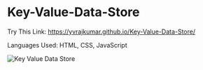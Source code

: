 # Key-Value-Data-Store
Try This Link: https://yvrajkumar.github.io/Key-Value-Data-Store/

Languages Used: HTML, CSS, JavaScript

![Key Value Data Store](https://user-images.githubusercontent.com/51850229/103436669-60c5e080-4c44-11eb-9757-5edc5c59531e.PNG)
